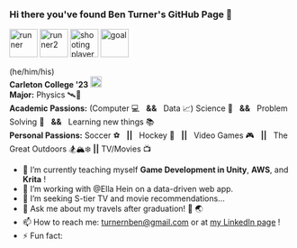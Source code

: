 ### Hi there you've found Ben Turner's GitHub Page 👋 
<img src="https://github.com/benturnerrocks/benturnerrocks/assets/85888003/f389a7bd-6d85-4501-9602-cc8e37e69cb3" alt="runner" width="50"/>
<img src="https://github.com/benturnerrocks/benturnerrocks/assets/85888003/abfc52d1-fa39-46a6-8c4a-611aa8bc156d" alt="runner2" width="50"/>
<img src="https://github.com/benturnerrocks/benturnerrocks/assets/85888003/794d1b15-e25d-459f-8d0c-30e6a2dc0bb6" alt="shooting player" width="50"/>
<img src="https://github.com/benturnerrocks/benturnerrocks/assets/85888003/d8561427-ff68-4d6a-be18-028b45a48532" alt="goal" width="50"/> 


(he/him/his) \
**Carleton College '23** <img src="https://github.com/benturnerrocks/benturnerrocks/assets/85888003/1fe644ff-449b-4e9e-90d0-776f0a9d072c" alt="Carleton College" width="20"/> \
**Major:** Physics 🛰️🔭\
**Academic Passions:** (Computer 💻 &nbsp; **&&** &nbsp; Data 📈) Science 🚀 &nbsp; **&&** &nbsp; Problem Solving 🧮 &nbsp; **&&** &nbsp; Learning new things 📚 \
**Personal Passions:** Soccer ⚽️ &nbsp; **||** &nbsp; Hockey 🏒 &nbsp; **||** &nbsp; Video Games 🎮 &nbsp; **||** &nbsp; The Great Outdoors 🏂🏔️❄️ **||** TV/Movies 📺

- 🌱 I’m currently teaching myself **Game Development in Unity**, **AWS**, and **Krita** !
- 👯 I’m working with @Ella Hein on a data-driven web app.
- 🤔 I’m seeking S-tier TV and movie recommendations...
- 💬 Ask me about my travels after graduation! 🛫 🌏
- 📫 How to reach me: turnernben@gmail.com or at <a href="https://www.linkedin.com/in/ben-turner-4a0329229/"  target="_blank">my LinkedIn page</a> !
- ⚡ Fun fact: 
